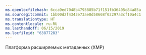 ```yaml
---
ms.openlocfilehash: 6cca9ed7048b4793885b71f151fb36405c84a85a
ms.sourcegitcommit: 1bb00d2f4343e73ae8d58668f02297a3cf10a4c1
ms.translationtype: HT
ms.contentlocale: ru-RU
ms.lasthandoff: 06/15/2019
ms.locfileid: "63877283"
---
```

Платформа расширяемых метаданных (XMP)